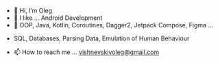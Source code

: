 - 👋 Hi, I’m Oleg
- 👀 I like ... Android Development
- 🌱 OOP, Java, Kotlin, Coroutines, Dagger2, Jetpack Compose, Figma ...
+ SQL, Databases, Parsing Data, Emulation of Human Behaviour 


- 📫 How to reach me ...
vishnevskiyoleg@gmail.com

